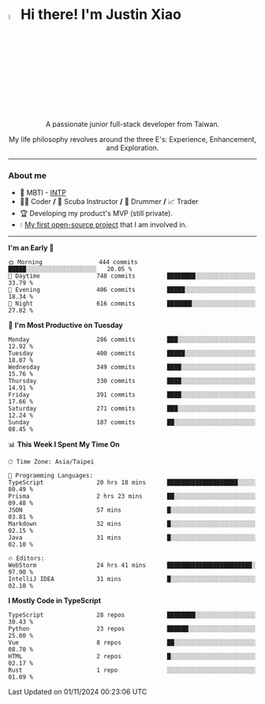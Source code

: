 # <img src="https://media.giphy.com/media/hvRJCLFzcasrR4ia7z/giphy.gif" width="5%">Hi there! I'm Justin Xiao
<p align="center">A passionate junior full-stack developer from Taiwan.  </p>
<p align="center">My life philosophy revolves around the three E's: Experience, Enhancement, and Exploration.</p>

---
### About me
- 👀 MBTI - [INTP](https://www.16personalities.com/intp-personality)
- 👨‍💻 Coder **/** 🤿 Scuba Instructor **/** 🥁 Drummer **/** 📈 Trader
- 🏆 Developing my product's MVP (still private).
- 💧 [My first open-source project](https://github.com/Game-as-a-Service/Game-Lobby-Web) that I am involved in.

---
<!--START_SECTION:waka-->
**I'm an Early 🐤** 

```text
🌞 Morning                444 commits         █████░░░░░░░░░░░░░░░░░░░░   20.05 % 
🌆 Daytime                748 commits         ████████░░░░░░░░░░░░░░░░░   33.79 % 
🌃 Evening                406 commits         █████░░░░░░░░░░░░░░░░░░░░   18.34 % 
🌙 Night                  616 commits         ███████░░░░░░░░░░░░░░░░░░   27.82 % 
```
📅 **I'm Most Productive on Tuesday** 

```text
Monday                   286 commits         ███░░░░░░░░░░░░░░░░░░░░░░   12.92 % 
Tuesday                  400 commits         █████░░░░░░░░░░░░░░░░░░░░   18.07 % 
Wednesday                349 commits         ████░░░░░░░░░░░░░░░░░░░░░   15.76 % 
Thursday                 330 commits         ████░░░░░░░░░░░░░░░░░░░░░   14.91 % 
Friday                   391 commits         ████░░░░░░░░░░░░░░░░░░░░░   17.66 % 
Saturday                 271 commits         ███░░░░░░░░░░░░░░░░░░░░░░   12.24 % 
Sunday                   187 commits         ██░░░░░░░░░░░░░░░░░░░░░░░   08.45 % 
```


📊 **This Week I Spent My Time On** 

```text
🕑︎ Time Zone: Asia/Taipei

💬 Programming Languages: 
TypeScript               20 hrs 18 mins      ████████████████████░░░░░   80.49 % 
Prisma                   2 hrs 23 mins       ██░░░░░░░░░░░░░░░░░░░░░░░   09.48 % 
JSON                     57 mins             █░░░░░░░░░░░░░░░░░░░░░░░░   03.81 % 
Markdown                 32 mins             █░░░░░░░░░░░░░░░░░░░░░░░░   02.15 % 
Java                     31 mins             █░░░░░░░░░░░░░░░░░░░░░░░░   02.10 % 

🔥 Editors: 
WebStorm                 24 hrs 41 mins      ████████████████████████░   97.90 % 
IntelliJ IDEA            31 mins             █░░░░░░░░░░░░░░░░░░░░░░░░   02.10 % 
```

**I Mostly Code in TypeScript** 

```text
TypeScript               28 repos            ████████░░░░░░░░░░░░░░░░░   30.43 % 
Python                   23 repos            ██████░░░░░░░░░░░░░░░░░░░   25.00 % 
Vue                      8 repos             ██░░░░░░░░░░░░░░░░░░░░░░░   08.70 % 
HTML                     2 repos             █░░░░░░░░░░░░░░░░░░░░░░░░   02.17 % 
Rust                     1 repo              ░░░░░░░░░░░░░░░░░░░░░░░░░   01.09 % 
```




 Last Updated on 01/11/2024 00:23:06 UTC
<!--END_SECTION:waka-->
